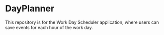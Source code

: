 # DayPlanner
This repository is for the Work Day Scheduler application, where users can save events for each hour of the work day.
